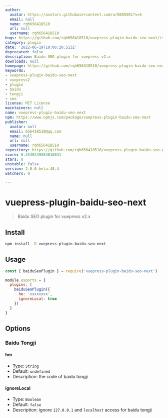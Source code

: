 ```yaml
---
author:
  avatar: https://avatars.githubusercontent.com/u/5085501?v=4
  email: null
  name: rqh656418510
  url: null
  username: rqh656418510
bugs: https://github.com/rqh656418510/vuepress-plugin-baidu-seo-next/issues
category: plugin
date: '2022-06-19T18:06:20.513Z'
deprecated: false
description: Baidu SEO plugin for vuepress v2.x
downloads: null
homepage: https://github.com/rqh656418510/vuepress-plugin-baidu-seo-next
keywords:
- vuepress-plugin-baidu-seo-next
- vuepress2
- plugin
- baidu
- tongji
- seo
license: MIT License
maintainers: null
name: vuepress-plugin-baidu-seo-next
npm: https://www.npmjs.com/package/vuepress-plugin-baidu-seo-next
publisher:
  avatar: null
  email: 656418510@qq.com
  name: null
  url: null
  username: rqh656418510
repository: https://github.com/rqh656418510/vuepress-plugin-baidu-seo-next
score: 0.4548449584016031
stars: 0
unstable: false
version: 2.0.0-beta.48.4
watchers: 0

---
```


# vuepress-plugin-baidu-seo-next

> Baidu SEO plugin for vuepress v2.x

## Install

``` sh
npm install -D vuepress-plugin-baidu-seo-next
```

## Usage

``` js
const { baiduSeoPlugin } = require('vuepress-plugin-baidu-seo-next')

module.exports = {
  plugins: [
    baiduSeoPlugin({
      hm: 'xxxxxxxx',
      ignoreLocal: true
    })
  ]
}
```

## Options

### Baidu Tongji

#### hm

- Type: `String`
- Default: `undefined`
- Description: the code of baidu tongji

#### ignoreLocal

- Type: `Boolean`
- Default: `false`
- Description: ignore `127.0.0.1` and `localhost` access for baidu tongji